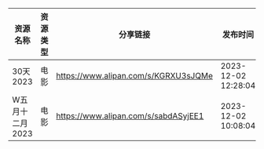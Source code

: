 | 资源名称       | 资源类型 | 分享链接                                 | 发布时间                |
| ---------- | ---- | ------------------------------------ | ------------------- |
| 30天2023    | 电影   | https://www.alipan.com/s/KGRXU3sJQMe | 2023-12-02 12:28:04 |
| W五月十二月2023 | 电影   | https://www.alipan.com/s/sabdASyjEE1 | 2023-12-02 10:08:04 |
